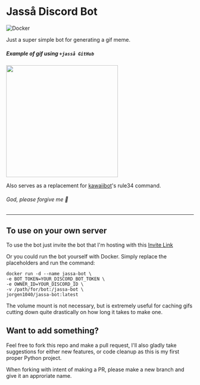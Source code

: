 # Jasså Discord Bot
![Docker](https://github.com/Jorgen1040/jassa-bot/workflows/Docker/badge.svg)

Just a super simple bot for generating a gif meme.

##### Example of gif using `+jasså GitHub`

<img src="example.gif" height="300">

Also serves as a replacement for [kawaiibot](https://github.com/KawaiiBot/KawaiiBot)'s rule34 command. 
###### God, please forgive me 🙏

___
## To use on your own server
To use the bot just invite the bot that I'm hosting with this [Invite Link](https://discord.com/api/oauth2/authorize?client_id=751534353401512088&permissions=0&scope=bot)


Or you could run the bot yourself with Docker. Simply replace the placeholders and run the command: 

```
docker run -d --name jassa-bot \
-e BOT_TOKEN=YOUR_DISCORD_BOT_TOKEN \
-e OWNER_ID=YOUR_DISCORD_ID \
-v /path/for/bot:/jassa-bot \
jorgen1040/jassa-bot:latest
```
The volume mount is not necessary, but is extremely useful for caching gifs cutting down quite drastically on how long it takes to make one.

## Want to add something?
Feel free to fork this repo and make a pull request, I'll also gladly take suggestions for either new features, or code cleanup as this is my first proper Python project.

When forking with intent of making a PR, please make a new branch and give it an approriate name.